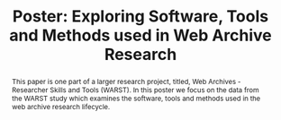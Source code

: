 ---
abstract: 'This paper is one part of a larger research project, titled, Web Archives
  - Researcher Skills and Tools (WARST). In this poster we focus on the data from
  the WARST study which examines the software, tools and methods used in the web archive
  research lifecycle. '
creators:
- Byrne, Helena
date: null
document_url: https://az659834.vo.msecnd.net/eventsairwesteuprod/production-inconference-public/ab61c1f89daf45928d9518ed2a756df8
grand_parent: iPRES
institutions:
- British Library
keywords:
- web archive research
- web archiving
landing_page_url: null
language: eng
layout: publication
license: CC-BY 4.0 International
notes_url: null
parent: iPRES 2022
presentation_url: null
size: null
source_name: iPRES
title: 'Poster: Exploring Software, Tools and Methods used in Web Archive Research'
type: poster
year: 2022
---
